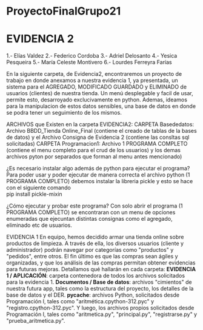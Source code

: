 # ProyectoFinalGrupo21
# EVIDENCIA 2 
1.- Elías Valdez
2.- Federico Cordoba
3.- Adriel Delosanto
4.- Yesica Pesqueira
5.- María Celeste Montivero
6.- Lourdes Ferreyra Farías

En la siguiente carpeta, de Evidencia2, encontraremos un proyecto de trabajo en donde anexamos a nuestra evidencia 1, ya presentada, un sistema para el AGREGADO, MODIFICADO GUARDADO y ELIMINADO de usuarios (clientes) de nuestra tienda. 
Un menú desplegable y facil de usar, permite esto, desarroyado exclucivamente en python. Ademas, ideamos para la manipulacion de estos datos sensibles, una base de datos en donde se podra tener un seguimiento de los mismos.

ARCHIVOS que Existen en la carpeta EVIDENCIA2:
CARPETA Basededatos: Archivo BBDD_Tienda Online_Final (contiene el creado de tablas de la bases de datos) y el Archivo Consigna de Evidencia 2 (contiene las consltas sql solicitadas)
CARPETA Programacion1: Archivo 1 PROGRAMA COMPLETO (contiene el menu completo para el crud de los usuarios) y los demas archivos pyton por separados que forman al menu antes mencionado)

¿Es necesario instalar algo además de python para ejecutar el programa?
Para poder usar y poder ejecutar de manera correcta el archivo python (1 PROGRAMA COMPLETO) debemos instalar la libreria pickle y esto se hace con el siguiente comando  
pip install pickle-mixin


¿Cómo ejecutar y probar este programa?
Con solo abrir el programa (1 PROGRAMA COMPLETO) se encontraran con un menu de opciones enumeradas que ejecuntan distintas consignas como el agregado, eliminado etc de usuarios.












EVIDENCIA 1
En equipo, hemos decidido armar una tienda online sobre productos de limpieza. A través de ella, los diversos usuarios (cliente y administrador) podrán navegar por categorías como "productos" y "pedidos", entre otros.
El fin último es que las compras sean ágiles y organizadas, y que los análisis de las compras permitan obtener evidencias para futuras mejoras.
Detallamos qué hallarán en cada carpeta:
**EVIDENCIA 1 / APLICACIÓN**: carpeta contenedora de todos los archivos solicitados para la evidencia 1.
**Documentos / Base de datos**: archivos "cimientos" de nuestra futura app, tales como la estructura del proyecto, los detalles de la base de datos y el DER.
**__pycache__**: archivos Python, solicitados desde Programación I, tales como "aritmética.cpython-312.pyc" y "registro.cpython-312.pyc".
Y luego, los archivos propios solicitados desde Programación I, tales como "aritmetica.py", "principal.py", "registrarse.py" y "prueba_aritmetica.py".
